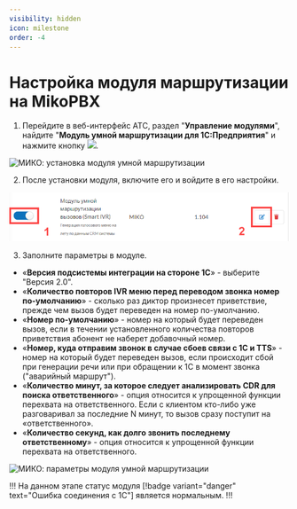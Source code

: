 ```yaml
---
visibility: hidden
icon: milestone
order: -4
---
```

# Настройка модуля маршрутизации на MikoPBX
1. Перейдите в веб-интерфейс АТС, раздел "**Управление модулями**", найдите "**Модуль умной маршрутизации для 1C:Предприятия**" и нажмите кнопку ![](~/assets/rooting/mod_m_1.png).

<img class="miko-shadow img-zoomable"  
    src="/assets/rooting/mod_m_0.png"
    data-original="/assets/rooting/mod_m_0.png"
    srcset="/assets/rooting/mod_m_0_prev.png 1x, /assets/rooting/mod_m_0.png 2x" 
    alt="МИКО: установка модуля умной маршрутизации"
/> 

2. После установки модуля, включите его и войдите в его настройки.

<img class="miko-shadow"  
    src="/assets/rooting/mod_m_2.png"
    alt="МИКО: установка модуля умной маршрутизации"
/> 

3. Заполните параметры в модуле.
- «**Версия подсистемы интеграции на стороне 1С**» - выберите "Версия 2.0".  
- «**Количество повторов IVR меню перед переводом звонка номер по-умолчанию**» - сколько раз диктор произнесет приветствие, прежде чем вызов будет переведен на номер по-умолчанию.  
- «**Номер по-умолчанию**» - номер на который будет переведен вызов, если в течении установленного количества повторов приветствия абонент не наберет добавочный номер.  
- «**Номер, куда отправим звонок в случае сбоев связи с 1С и TTS**» - номер на который будет переведен вызов, если происходит сбой при генерации речи или при обращении к 1С в момент звонка ("аварийный маршрут").  
- «**Количество минут, за которое следует анализировать CDR для поиска ответственного**» - опция относится к упрощенной функции перехвата на ответственного. Если с клиентом кто-либо уже разговаривал за последние N минут, то вызов сразу поступит на «ответственного».  
- «**Количество секунд, как долго звонить последнему ответственному**» - опция относится к упрощенной функции перехвата на ответственного.  

<img class="miko-shadow img-zoomable"  
    src="/assets/rooting/mod_m_3.png"
    data-original="/assets/rooting/mod_m_3.png"
    srcset="/assets/rooting/mod_m_3_prev.png 1x, /assets/rooting/mod_m_3.png 2x" 
    alt="МИКО: параметры модуля умной маршрутизации"
/> 

!!!
На данном этапе статус модуля [!badge variant="danger" text="Ошибка соединения с 1С"] является нормальным.
!!!